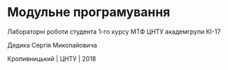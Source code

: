 ﻿# Модульне програмування
Лабораторні роботи студента 1-го курсу МТФ ЦНТУ академгрупи КІ-17

Дядика Сергія Миколайовича

Кропивницький | ЦНТУ | 2018
